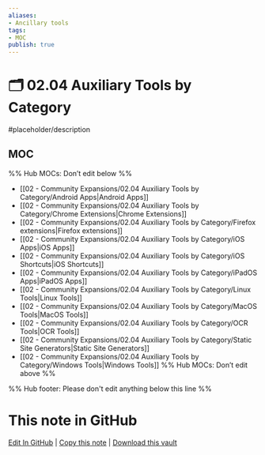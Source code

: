 ```yaml
---
aliases:
- Ancillary tools
tags: 
- MOC
publish: true
---
```


# 🗂️ 02.04 Auxiliary Tools by Category

#placeholder/description 

## MOC

%% Hub MOCs: Don’t edit below  %%
-  [[02 - Community Expansions/02.04 Auxiliary Tools by Category/Android Apps|Android Apps]]
-  [[02 - Community Expansions/02.04 Auxiliary Tools by Category/Chrome Extensions|Chrome Extensions]]
-  [[02 - Community Expansions/02.04 Auxiliary Tools by Category/Firefox extensions|Firefox extensions]]
-  [[02 - Community Expansions/02.04 Auxiliary Tools by Category/iOS Apps|iOS Apps]]
-  [[02 - Community Expansions/02.04 Auxiliary Tools by Category/iOS Shortcuts|iOS Shortcuts]]
-  [[02 - Community Expansions/02.04 Auxiliary Tools by Category/iPadOS Apps|iPadOS Apps]]
-  [[02 - Community Expansions/02.04 Auxiliary Tools by Category/Linux Tools|Linux Tools]]
-  [[02 - Community Expansions/02.04 Auxiliary Tools by Category/MacOS Tools|MacOS Tools]]
-  [[02 - Community Expansions/02.04 Auxiliary Tools by Category/OCR Tools|OCR Tools]]
-  [[02 - Community Expansions/02.04 Auxiliary Tools by Category/Static Site Generators|Static Site Generators]]
-  [[02 - Community Expansions/02.04 Auxiliary Tools by Category/Windows Tools|Windows Tools]]
%% Hub MOCs: Don’t edit above  %%

%% Hub footer: Please don't edit anything below this line %%

# This note in GitHub

<span class="git-footer">[Edit In GitHub](https://github.dev/obsidian-community/obsidian-hub/blob/main/02%20-%20Community%20Expansions/02.04%20Auxiliary%20Tools%20by%20Category/%F0%9F%97%82%EF%B8%8F%2002.04%20Auxiliary%20Tools%20by%20Category.md "git-hub-edit-note") | [Copy this note](https://raw.githubusercontent.com/obsidian-community/obsidian-hub/main/02%20-%20Community%20Expansions/02.04%20Auxiliary%20Tools%20by%20Category/%F0%9F%97%82%EF%B8%8F%2002.04%20Auxiliary%20Tools%20by%20Category.md "git-hub-copy-note") | [Download this vault](https://github.com/obsidian-community/obsidian-hub/archive/refs/heads/main.zip "git-hub-download-vault") </span>
